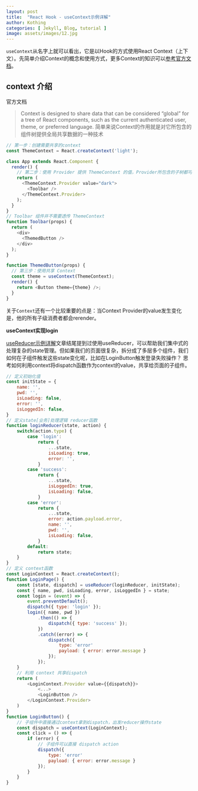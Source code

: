 ```yaml
---
layout: post
title:  "React Hook - useContext示例详解"
author: Kothing
categories: [ Jekyll, Blog, tutorial ]
image: assets/images/12.jpg
---
```

`useContext`从名字上就可以看出，它是以Hook的方式使用React Context（上下文）。先简单介绍Context的概念和使用方式，更多Context的知识可以[参考官方文档](https://zh-hans.reactjs.org/docs/hooks-reference.html#usecontext, "useContext")。

## context 介绍
官方文档
> Context is designed to share data that can be considered “global” for a tree of React components, such as the current authenticated user, theme, or preferred language.
简单来说Context的作用就是对它所包含的组件树提供全局共享数据的一种技术
```js
// 第一步：创建需要共享的context
const ThemeContext = React.createContext('light');

class App extends React.Component {
  render() {
    // 第二步：使用 Provider 提供 ThemeContext 的值，Provider所包含的子树都可以直接访问ThemeContext的值
    return (
      <ThemeContext.Provider value="dark">
        <Toolbar />
      </ThemeContext.Provider>
    );
  }
}
// Toolbar 组件并不需要透传 ThemeContext
function Toolbar(props) {
  return (
    <div>
      <ThemedButton />
    </div>
  );
}

function ThemedButton(props) {
  // 第三步：使用共享 Context
  const theme = useContext(ThemeContext);
  render() {
    return <Button theme={theme} />;
  }
}
```
关于`Context`还有一个比较重要的点是：当Context Provider的value发生变化是，他的所有子级消费者都会rerender。


**useContext实现login**  

[useReducer示例详解](https://kothing.github.io/react-hook-useReducer/)文章结尾提到过使用useReducer，可以帮助我们集中式的处理复杂的state管理。但如果我们的页面很复杂，拆分成了多层多个组件，我们如何在子组件触发这些state变化呢，比如在LoginButton触发登录失败操作？
思考如何利用context将dispatch函数作为context的value，共享给页面的子组件。
```js
// 定义初始化值
const initState = {
    name: '',
    pwd: '',
    isLoading: false,
    error: '',
    isLoggedIn: false,
}
// 定义state[业务]处理逻辑 reducer函数
function loginReducer(state, action) {
    switch(action.type) {
        case 'login':
            return {
                ...state,
                isLoading: true,
                error: '',
            }
        case 'success':
            return {
                ...state,
                isLoggedIn: true,
                isLoading: false,
            }
        case 'error':
            return {
                ...state,
                error: action.payload.error,
                name: '',
                pwd: '',
                isLoading: false,
            }
        default: 
            return state;
    }
}
// 定义 context函数
const LoginContext = React.createContext();
function LoginPage() {
    const [state, dispatch] = useReducer(loginReducer, initState);
    const { name, pwd, isLoading, error, isLoggedIn } = state;
    const login = (event) => {
        event.preventDefault();
        dispatch({ type: 'login' });
        login({ name, pwd })
            .then(() => {
                dispatch({ type: 'success' });
            })
            .catch((error) => {
                dispatch({
                    type: 'error'
                    payload: { error: error.message }
                });
            });
    }
    // 利用 context 共享dispatch
    return ( 
        <LoginContext.Provider value={{dispatch}}>
            <...>
            <LoginButton />
        </LoginContext.Provider>
    )
}
function LoginButton() {
    // 子组件中直接通过context拿到dispatch，出发reducer操作state
    const dispatch = useContext(LoginContext);
    const click = () => {
        if (error) {
            // 子组件可以直接 dispatch action
            dispatch({
                type: 'error'
                payload: { error: error.message }
            });
        }
    }
}
```
